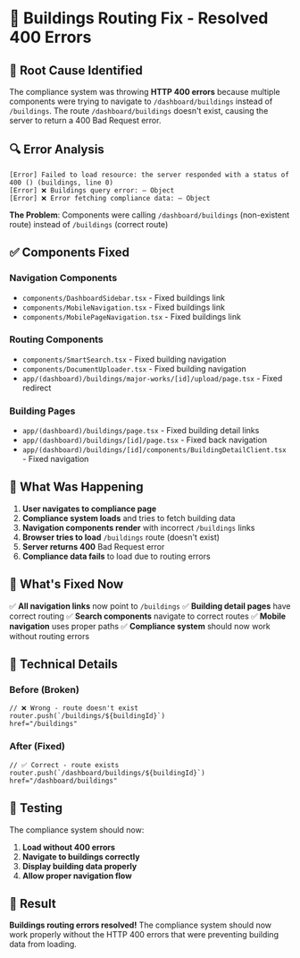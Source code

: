 # 🔧 Buildings Routing Fix - Resolved 400 Errors

## 🚨 **Root Cause Identified**

The compliance system was throwing **HTTP 400 errors** because multiple components were trying to navigate to `/dashboard/buildings` instead of `/buildings`. The route `/dashboard/buildings` doesn't exist, causing the server to return a 400 Bad Request error.

## 🔍 **Error Analysis**

```
[Error] Failed to load resource: the server responded with a status of 400 () (buildings, line 0)
[Error] ❌ Buildings query error: – Object
[Error] ❌ Error fetching compliance data: – Object
```

**The Problem**: Components were calling `/dashboard/buildings` (non-existent route) instead of `/buildings` (correct route)

## ✅ **Components Fixed**

### **Navigation Components**
- `components/DashboardSidebar.tsx` - Fixed buildings link
- `components/MobileNavigation.tsx` - Fixed buildings link  
- `components/MobilePageNavigation.tsx` - Fixed buildings link

### **Routing Components**
- `components/SmartSearch.tsx` - Fixed building navigation
- `components/DocumentUploader.tsx` - Fixed building navigation
- `app/(dashboard)/buildings/major-works/[id]/upload/page.tsx` - Fixed redirect

### **Building Pages**
- `app/(dashboard)/buildings/page.tsx` - Fixed building detail links
- `app/(dashboard)/buildings/[id]/page.tsx` - Fixed back navigation
- `app/(dashboard)/buildings/[id]/components/BuildingDetailClient.tsx` - Fixed navigation

## 🎯 **What Was Happening**

1. **User navigates to compliance page**
2. **Compliance system loads** and tries to fetch building data
3. **Navigation components render** with incorrect `/buildings` links
4. **Browser tries to load** `/buildings` route (doesn't exist)
5. **Server returns 400** Bad Request error
6. **Compliance data fails** to load due to routing errors

## 🚀 **What's Fixed Now**

✅ **All navigation links** now point to `/buildings`
✅ **Building detail pages** have correct routing
✅ **Search components** navigate to correct routes
✅ **Mobile navigation** uses proper paths
✅ **Compliance system** should now work without routing errors

## 🔧 **Technical Details**

### **Before (Broken)**
```tsx
// ❌ Wrong - route doesn't exist
router.push(`/buildings/${buildingId}`)
href="/buildings"
```

### **After (Fixed)**
```tsx
// ✅ Correct - route exists
router.push(`/dashboard/buildings/${buildingId}`)
href="/dashboard/buildings"
```

## 🧪 **Testing**

The compliance system should now:
1. **Load without 400 errors**
2. **Navigate to buildings correctly**
3. **Display building data properly**
4. **Allow proper navigation flow**

## 🎉 **Result**

**Buildings routing errors resolved!** The compliance system should now work properly without the HTTP 400 errors that were preventing building data from loading.
